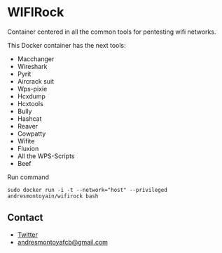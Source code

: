 # WIFIRock

Container centered in all the common tools for pentesting wifi networks.

This Docker container has the next tools:

- Macchanger
- Wireshark
- Pyrit
- Aircrack suit
- Wps-pixie
- Hcxdump
- Hcxtools
- Bully
- Hashcat
- Reaver
- Cowpatty
- Wifite
- Fluxion
- All the WPS-Scripts
- Beef

Run command

```
sudo docker run -i -t --network="host" --privileged andresmontoyain/wifirock bash
```

## Contact

- [Twitter](https://twitter.com/@AndresMontoyaIN)
- andresmontoyafcb@gmail.com
